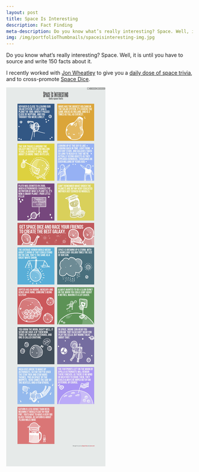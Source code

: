 ```yaml
---
layout: post
title: Space Is Interesting
description: Fact Finding
meta-description: Do you know what’s really interesting? Space. Well, it is until you have to source and write 150 facts about it.
img: /img/portfolioThumbnails/spaceisinteresting-img.jpg
---
```


Do you know what’s really interesting? Space. Well, it is until you have to source and write 150 facts about it.

I recently worked with [Jon Wheatley](http://www.jonw.com/) to give you a [daily dose of space trivia](http://spaceisinteresting.com/), and to cross-promote [Space Dice](http://www.spacedice.com/).

<img src="/img/Space-Is-Interesting-Space-Facts.jpg">
 